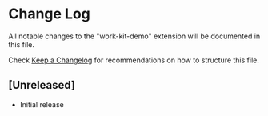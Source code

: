 # Change Log

All notable changes to the "work-kit-demo" extension will be documented in this file.

Check [Keep a Changelog](http://keepachangelog.com/) for recommendations on how to structure this file.

## [Unreleased]

- Initial release